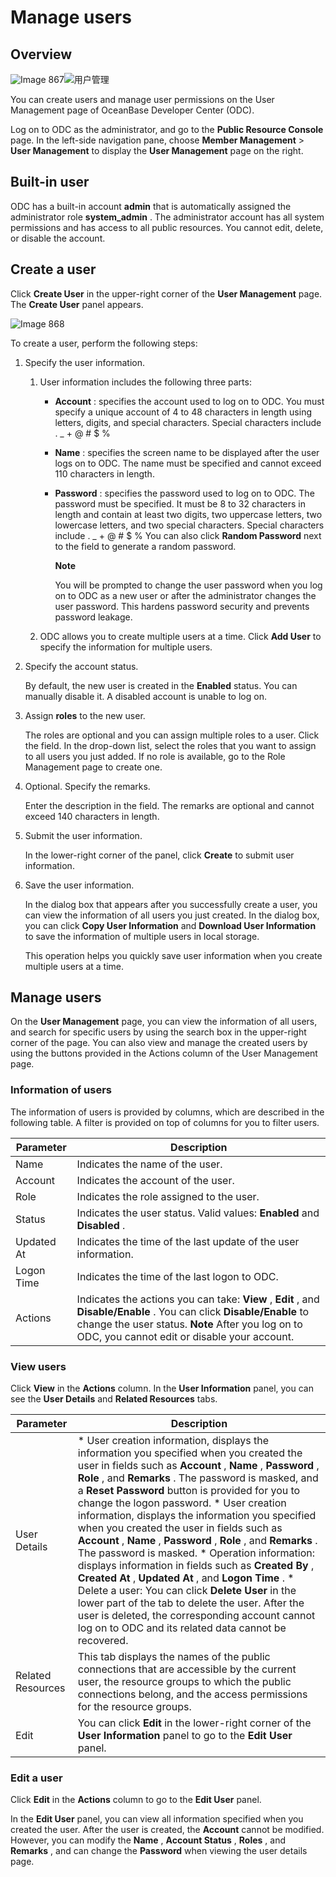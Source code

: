 Manage users 
=================================



Overview 
-----------------------------

![Image 867](https://help-static-aliyun-doc.aliyuncs.com/assets/img/en-US/8818379361/p308934.png)![用户管理](https://help-static-aliyun-doc.aliyuncs.com/assets/img/en-US/7769852461/p379517.png)

You can create users and manage user permissions on the User Management page of OceanBase Developer Center (ODC). 

Log on to ODC as the administrator, and go to the **Public Resource Console** page. In the left-side navigation pane, choose **Member Management** \> **User Management** to display the **User Management** page on the right.

Built-in user 
----------------------------------

ODC has a built-in account **admin** that is automatically assigned the administrator role **system_admin** . The administrator account has all system permissions and has access to all public resources. You cannot edit, delete, or disable the account.

Create a user 
----------------------------------

Click **Create User** in the upper-right corner of the **User Management** page. The **Create User** panel appears. 

![Image 868](https://help-static-aliyun-doc.aliyuncs.com/assets/img/en-US/8818379361/p308936.png)

To create a user, perform the following steps:

1. Specify the user information. 

   1. User information includes the following three parts:

      * **Account** : specifies the account used to log on to ODC. You must specify a unique account of 4 to 48 characters in length using letters, digits, and special characters. Special characters include . _ + @ # $ %

        
      
      * **Name** : specifies the screen name to be displayed after the user logs on to ODC. The name must be specified and cannot exceed 110 characters in length.

        
      
      * **Password** : specifies the password used to log on to ODC. The password must be specified. It must be 8 to 32 characters in length and contain at least two digits, two uppercase letters, two lowercase letters, and two special characters. Special characters include . _ + @ # $ % You can also click **Random Password** next to the field to generate a random password. 

        **Note**

        

        You will be prompted to change the user password when you log on to ODC as a new user or after the administrator changes the user password. This hardens password security and prevents password leakage.
        
      

      
   
   2. ODC allows you to create multiple users at a time. Click **Add User** to specify the information for multiple users.

      
   

   

2. Specify the account status. 

   By default, the new user is created in the **Enabled** status. You can manually disable it. A disabled account is unable to log on.
   

3. Assign **roles** to the new user. 

   The roles are optional and you can assign multiple roles to a user. Click the field. In the drop-down list, select the roles that you want to assign to all users you just added. If no role is available, go to the Role Management page to create one.
   

4. Optional. Specify the remarks. 

   Enter the description in the field. The remarks are optional and cannot exceed 140 characters in length.
   

5. Submit the user information. 

   In the lower-right corner of the panel, click **Create** to submit user information.
   

6. Save the user information. 

   In the dialog box that appears after you successfully create a user, you can view the information of all users you just created. In the dialog box, you can click **Copy User Information** and **Download User Information** to save the information of multiple users in local storage. 

   This operation helps you quickly save user information when you create multiple users at a time.
   




Manage users 
---------------------------------

On the **User Management** page, you can view the information of all users, and search for specific users by using the search box in the upper-right corner of the page. You can also view and manage the created users by using the buttons provided in the Actions column of the User Management page. 

### Information of users 

The information of users is provided by columns, which are described in the following table. A filter is provided on top of columns for you to filter users. 


| Parameter  |                                                                                                                        Description                                                                                                                         |
|------------|------------------------------------------------------------------------------------------------------------------------------------------------------------------------------------------------------------------------------------------------------------|
| Name       | Indicates the name of the user.                                                                                                                                                                                                                            |
| Account    | Indicates the account of the user.                                                                                                                                                                                                                         |
| Role       | Indicates the role assigned to the user.                                                                                                                                                                                                                   |
| Status     | Indicates the user status. Valid values: **Enabled** and **Disabled** .                                                                                                                                                                                    |
| Updated At | Indicates the time of the last update of the user information.                                                                                                                                                                                             |
| Logon Time | Indicates the time of the last logon to ODC.                                                                                                                                                                                                               |
| Actions    | Indicates the actions you can take: **View** , **Edit** , and **Disable/Enable** . You can click **Disable/Enable** to change the user status. **Note**  After you log on to ODC, you cannot edit or disable your account. |



### View users 

Click **View** in the **Actions** column. In the **User Information** panel, you can see the **User Details** and **Related Resources** tabs.


|     Parameter     |                                                                                                                                                                                                                                                                                                                                                                                                                                                                                                              Description                                                                                                                                                                                                                                                                                                                                                                                                                                                                                                              |
|-------------------|---------------------------------------------------------------------------------------------------------------------------------------------------------------------------------------------------------------------------------------------------------------------------------------------------------------------------------------------------------------------------------------------------------------------------------------------------------------------------------------------------------------------------------------------------------------------------------------------------------------------------------------------------------------------------------------------------------------------------------------------------------------------------------------------------------------------------------------------------------------------------------------------------------------------------------------------------------------------------------------------------------------------------------------|
| User Details      | * User creation information, displays the information you specified when you created the user in fields such as **Account** , **Name** , **Password** , **Role** , and **Remarks** . The password is masked, and a **Reset Password** button is provided for you to change the logon password.   * User creation information, displays the information you specified when you created the user in fields such as **Account** , **Name** , **Password** , **Role** , and **Remarks** . The password is masked.   * Operation information: displays information in fields such as **Created By** , **Created At** , **Updated At** , and **Logon Time** .   * Delete a user: You can click **Delete User** in the lower part of the tab to delete the user. After the user is deleted, the corresponding account cannot log on to ODC and its related data cannot be recovered.    |
| Related Resources | This tab displays the names of the public connections that are accessible by the current user, the resource groups to which the public connections belong, and the access permissions for the resource groups.                                                                                                                                                                                                                                                                                                                                                                                                                                                                                                                                                                                                                                                                                                                                                                                                                        |
| Edit              | You can click **Edit** in the lower-right corner of the **User Information** panel to go to the **Edit User** panel.                                                                                                                                                                                                                                                                                                                                                                                                                                                                                                                                                                                                                                                                                                                                                                                                                                                                                                                  |



### Edit a user 

Click **Edit** in the **Actions** column to go to the **Edit User** panel. 

In the **Edit User** panel, you can view all information specified when you created the user. After the user is created, the **Account** cannot be modified. However, you can modify the **Name** , **Account Status** , **Roles** , and **Remarks** , and can change the **Password** when viewing the user details page.
